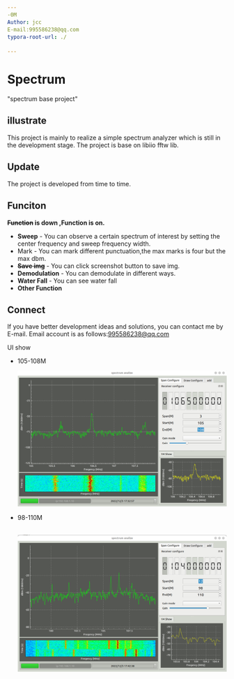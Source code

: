 ```yaml
---
-0M
Author: jcc
E-mail:995586238@qq.com
typora-root-url: ./

---
```




# Spectrum



"spectrum base project"

## illustrate

This project is mainly to realize a simple spectrum analyzer which is still in the development stage. The project is 
base on libiio fftw lib. 


## Update

The project is developed from time to time.

## Funciton

**~~Function~~ is down ,Function is on.**

- **Sweep** - You can observe a certain spectrum of interest by setting the center frequency and sweep frequency width.
- Mark - You can mark different punctuation,the max marks is four but the max dbm.
- ~~**Save img**~~ - You can click screenshot button to save img.
- **Demodulation** - You can demodulate in different ways.
- **Water Fall** - You can see water fall
- **Other Function**

## Connect

If you have better development ideas and solutions, you can contact me by E-mail.
Email account is as follows:995586238@qq.com

UI show

- 105-108M 

  ![image-20221203173300179](/png/image-0.png)



- 98-110M

  ​	![image-20221203174241723](/png/image-1.png)

